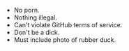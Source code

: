 - No porn.
- Nothing illegal.
- Can't violate GitHub terms of service.
- Don't be a dick.
- Must include photo of rubber duck.